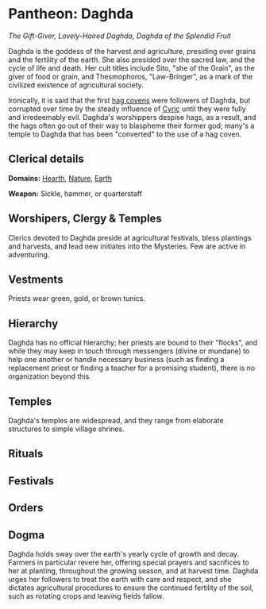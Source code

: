 # Pantheon: Daghda
*The Gift-Giver, Lovely-Haired Daghda, Daghda of the Splendid Fruit*

Daghda is the goddess of the harvest and agriculture, presiding over grains and the fertility of the earth. She also presided over the sacred law, and the cycle of life and death. Her cult titles include Sito, "she of the Grain", as the giver of food or grain, and Thesmophoros, "Law-Bringer", as a mark of the civilized existence of agricultural society.

Ironically, it is said that the first [hag covens](../../Creatures/Hag-Covens.md) were followers of Daghda, but corrupted over time by the steady influence of [Cyric](Cyric.md) until they were fully and irredeemably evil. Daghda's worshippers despise hags, as a result, and the hags often go out of their way to blaspheme their former god; many's a temple to Daghda that has been "converted" to the use of a hag coven.

## Clerical details
**Domains:** [Hearth](../../Classes/Cleric/Hearth.md), [Nature](../../Classes/Cleric/Nature.md), [Earth](../../Classes/Cleric/Earth.md)

**Weapon:** Sickle, hammer, or quarterstaff

## Worshipers, Clergy & Temples
Clerics devoted to Daghda preside at agricultural festivals, bless plantings and harvests, and lead new initiates into the Mysteries. Few are active in adventuring.

## Vestments
Priests wear green, gold, or brown tunics.

## Hierarchy
Daghda has no official hierarchy; her priests are bound to their "flocks", and while they may keep in touch through messengers (divine or mundane) to help one another or handle necessary business (such as finding a replacement priest or finding a teacher for a promising student), there is no organization beyond this.

## Temples
Daghda's temples are widespread, and they range from elaborate structures to simple village shrines.

## Rituals

## Festivals

## Orders

## Dogma
Daghda holds sway over the earth's yearly cycle of growth and decay. Farmers in particular revere her, offering special prayers and sacrifices to her at planting, throughout the growing season, and at harvest time. Daghda urges her followers to treat the earth with care and respect, and she dictates agricultural procedures to ensure the continued fertility of the soil, such as rotating crops and leaving fields fallow.
